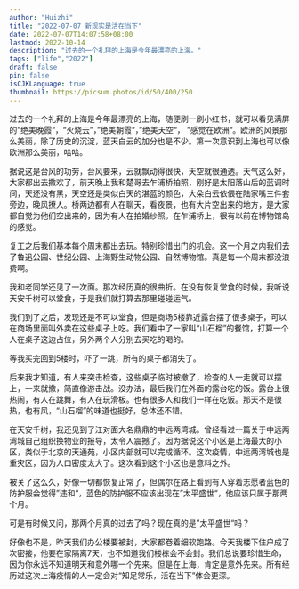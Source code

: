 ```yaml
---
author: "Huizhi"
title: "2022-07-07 新现实是活在当下"
date: 2022-07-07T14:07:58+08:00
lastmod: 2022-10-14
description: "过去的一个礼拜的上海是今年最漂亮的上海。"
tags: ["life","2022"]
draft: false
pin: false
isCJKLanguage: true
thumbnail: https://picsum.photos/id/50/400/250
---
```


过去的一个礼拜的上海是今年最漂亮的上海，随便刷一刷小红书，就可以看见满屏的”绝美晚霞“，“火烧云”，”绝美朝霞“，”绝美天空“， ”感觉在欧洲“。欧洲的风景那么美丽，除了历史的沉淀，蓝天白云的加分也是不少。第一次意识到上海也可以像欧洲那么美丽，哈哈。

据说这是台风的功劳，台风要来，云就飘动得很快，天空就很通透。天气这么好，大家都出去撒欢了，前天晚上我和楚哥去乍浦桥拍照，刚好是太阳落山后的蓝调时间，天还没有黑，天空还是类似白天的湛蓝的颜色，大朵白云依偎在陆家嘴三件套旁边，晚风撩人。桥两边都有人在聊天，看夜景，也有大片空出来的地方，是大家都自觉为他们空出来的，因为有人在拍婚纱照。在乍浦桥上，很有以前在博物馆岛的感觉。

复工之后我们基本每个周末都出去玩。特别珍惜出门的机会。这一个月之内我们去了鲁迅公园、世纪公园、上海野生动物公园、自然博物馆。真是每一个周末都没浪费啊。

我和老同学还见了一次面。那次经历真的很曲折。在没有恢复堂食的时候，我听说天安千树可以堂食，于是我们就打算去那里碰碰运气。

我们到了之后，发现还是不可以堂食，但是商场5楼靠近露台摆了很多桌子，可以在商场里面叫外卖在这些桌子上吃。我们看中了一家叫“山石榴”的餐馆，打算一个人在桌子这边占位，另外两个人分别去买吃的喝的。

等我买完回到5楼时，吓了一跳，所有的桌子都消失了。

后来我才知道，有人来突击检查，这些桌子临时被撤了，检查的人一走就可以摆上，一来就撤，简直像游击战。没办法，最后我们在外面的露台吃的饭。露台上很热闹，有人在跳舞，有人在玩滑板。也有很多人和我们一样在吃饭。那天不是很热，也有风，“山石榴”的味道也挺好，总体还不错。

在天安千树，我还见到了江对面大名鼎鼎的中远两湾城。曾经看过一篇关于中远两湾城自己组织换物业的报导，太令人震撼了。因为据说这个小区是上海最大的小区，类似于北京的天通苑，小区内部就可以完成循环。这次疫情，中远两湾城也是重灾区，因为人口密度太大了。这次看到这个小区也是意料之外。

被关了这么久，好像一切都恢复正常了，但偶尔在路上看到有人穿着志愿者蓝色的防护服会觉得”违和“，蓝色的防护服不应该出现在”太平盛世“，他应该只属于那两个月。

可是有时候又问，那两个月真的过去了吗？现在真的是”太平盛世“吗？

好像也不是，昨天我们办公楼要被封，大家都卷着细软跑路。今天我楼下住户成了次密接，他要在家隔离7天，也不知道我们楼栋会不会封。我们总说要珍惜生命，因为你永远不知道明天和意外哪一个先来。但是在上海，肯定是意外先来。所有经历过这次上海疫情的人一定会对“知足常乐，活在当下”体会更深。
